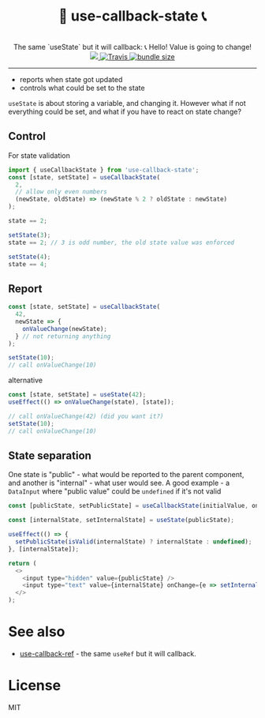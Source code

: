 <div align="center">
  <h1>🤙 use-callback-state 📞</h1>
  <br/>
  The same `useState` but it will callback: 📞 Hello! Value is going to change!
  <br/>
    <a href="https://www.npmjs.com/package/use-callback-state">
      <img src="https://img.shields.io/npm/v/use-callback-state.svg?style=flat-square" />
    </a>
    <a href="https://travis-ci.org/theKashey/use-callback-state">
       <img alt="Travis" src="https://img.shields.io/travis/theKashey/use-callback-state/master.svg?style=flat-square">
    </a>
    <a href="https://bundlephobia.com/result?p=use-callback-state">
      <img src="https://img.shields.io/bundlephobia/minzip/use-callback-state.svg" alt="bundle size">
    </a> 
</div>

---

- reports when state got updated
- controls what could be set to the state

`useState` is about storing a variable, and changing it. However what if not everything could be set, and what if you have to react on state change?

## Control

For state validation

```js
import { useCallbackState } from 'use-callback-state';
const [state, setState] = useCallbackState(
  2,
  // allow only even numbers
  (newState, oldState) => (newState % 2 ? oldState : newState)
);

state == 2;

setState(3);
state == 2; // 3 is odd number, the old state value was enforced

setState(4);
state == 4;
```

## Report

```js
const [state, setState] = useCallbackState(
  42,
  newState => {
    onValueChange(newState);
  } // not returning anything
);

setState(10);
// call onValueChange(10)
```

alternative

```js
const [state, setState] = useState(42);
useEffect(() => onValueChange(state), [state]);

// call onValueChange(42) (did you want it?)
setState(10);
// call onValueChange(10)
```

## State separation

One state is "public" - what would be reported to the parent component, and another is "internal" - what user would see.
A good example - a `DataInput` where "public value" could be `undefined` if it's not valid

```js
const [publicState, setPublicState] = useCallbackState(initialValue, onValueChange);

const [internalState, setInternalState] = useState(publicState);

useEffect(() => {
  setPublicState(isValid(internalState) ? internalState : undefined);
}, [internalState]);

return (
  <>
    <input type="hidden" value={publicState} />
    <input type="text" value={internalState} onChange={e => setInternalState(e.target.value)} />
  </>
);
```

# See also
- [use-callback-ref](https://github.com/theKashey/use-callback-ref) - the same `useRef` but it will callback.

# License

MIT
